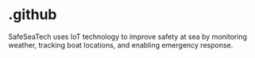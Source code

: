 # .github
SafeSeaTech uses IoT technology to improve safety at sea by monitoring weather, tracking boat locations, and enabling emergency response.
